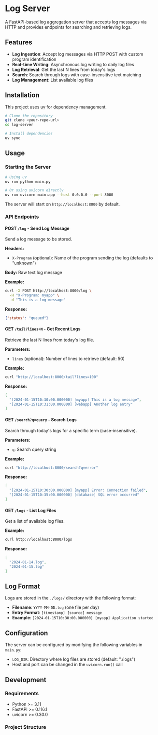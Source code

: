 # Log Server

A FastAPI-based log aggregation server that accepts log messages via HTTP and provides endpoints for searching and retrieving logs.

## Features

- **Log Ingestion**: Accept log messages via HTTP POST with custom program identification
- **Real-time Writing**: Asynchronous log writing to daily log files
- **Log Retrieval**: Get the last N lines from today's logs
- **Search**: Search through logs with case-insensitive text matching
- **Log Management**: List available log files

## Installation

This project uses [uv](https://github.com/astral-sh/uv) for dependency management.

```bash
# Clone the repository
git clone <your-repo-url>
cd log-server

# Install dependencies
uv sync
```

## Usage

### Starting the Server

```bash
# Using uv
uv run python main.py

# Or using uvicorn directly
uv run uvicorn main:app --host 0.0.0.0 --port 8000
```

The server will start on `http://localhost:8000` by default.

### API Endpoints

#### POST `/log` - Send Log Message

Send a log message to be stored.

**Headers:**
- `X-Program` (optional): Name of the program sending the log (defaults to "unknown")

**Body:** Raw text log message

**Example:**
```bash
curl -X POST http://localhost:8000/log \
  -H "X-Program: myapp" \
  -d "This is a log message"
```

**Response:**
```json
{"status": "queued"}
```

#### GET `/tail?lines=N` - Get Recent Logs

Retrieve the last N lines from today's log file.

**Parameters:**
- `lines` (optional): Number of lines to retrieve (default: 50)

**Example:**
```bash
curl "http://localhost:8000/tail?lines=100"
```

**Response:**
```json
[
  "[2024-01-15T10:30:00.000000] [myapp] This is a log message",
  "[2024-01-15T10:31:00.000000] [webapp] Another log entry"
]
```

#### GET `/search?q=query` - Search Logs

Search through today's logs for a specific term (case-insensitive).

**Parameters:**
- `q`: Search query string

**Example:**
```bash
curl "http://localhost:8000/search?q=error"
```

**Response:**
```json
[
  "[2024-01-15T10:30:00.000000] [myapp] Error: Connection failed",
  "[2024-01-15T10:35:00.000000] [database] SQL error occurred"
]
```

#### GET `/logs` - List Log Files

Get a list of available log files.

**Example:**
```bash
curl http://localhost:8000/logs
```

**Response:**
```json
[
  "2024-01-14.log",
  "2024-01-15.log"
]
```

## Log Format

Logs are stored in the `./logs/` directory with the following format:

- **Filename**: `YYYY-MM-DD.log` (one file per day)
- **Entry Format**: `[timestamp] [source] message`
- **Example**: `[2024-01-15T10:30:00.000000] [myapp] Application started`

## Configuration

The server can be configured by modifying the following variables in `main.py`:

- `LOG_DIR`: Directory where log files are stored (default: "./logs")
- Host and port can be changed in the `uvicorn.run()` call

## Development

### Requirements

- Python >= 3.11
- FastAPI >= 0.116.1
- uvicorn >= 0.30.0

### Project Structure
